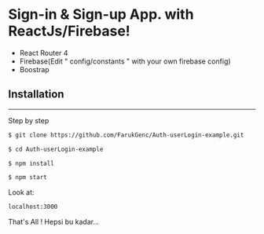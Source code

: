 # Sign-in & Sign-up App. with ReactJs/Firebase!

  - React Router 4
  - Firebase(Edit " config/constants " with your own firebase config)
  - Boostrap

## Installation

----

Step by step
```sh
$ git clone https://github.com/FarukGenc/Auth-userLogin-example.git
```

```sh
$ cd Auth-userLogin-example
```

```sh
$ npm install
```

```sh
$ npm start
```

Look at: 
```sh
localhost:3000
```

That's All ! Hepsi bu kadar...
